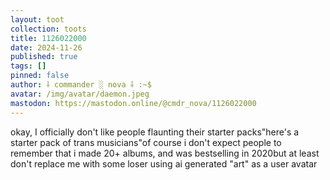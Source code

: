 ```yaml
---
layout: toot
collection: toots
title: 1126022000
date: 2024-11-26
published: true
tags: []
pinned: false
author: ⸸ commander ░ nova ⸸ :~$
avatar: /img/avatar/daemon.jpeg
mastodon: https://mastodon.online/@cmdr_nova/1126022000
---
```


okay, I officially don't like people flaunting their starter packs"here's a starter pack of trans musicians"of course i don't expect people to remember that i made 20+ albums, and was bestselling in 2020but at least don't replace me with some loser using ai generated "art" as a user avatar
